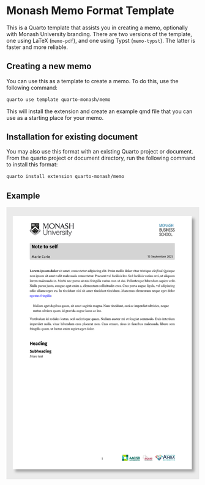 

<!-- README.md is generated from README.qmd. Please edit that file -->

# Monash Memo Format Template

This is a Quarto template that assists you in creating a memo,
optionally with Monash University branding. There are two versions of
the template, one using LaTeX (`memo-pdf`), and one using Typst
(`memo-typst`). The latter is faster and more reliable.

## Creating a new memo

You can use this as a template to create a memo. To do this, use the
following command:

``` bash
quarto use template quarto-monash/memo
```

This will install the extension and create an example qmd file that you
can use as a starting place for your memo.

## Installation for existing document

You may also use this format with an existing Quarto project or
document. From the quarto project or document directory, run the
following command to install this format:

``` bash
quarto install extension quarto-monash/memo
```

## Example

[![](examples/template.png)](examples/template.pdf)
